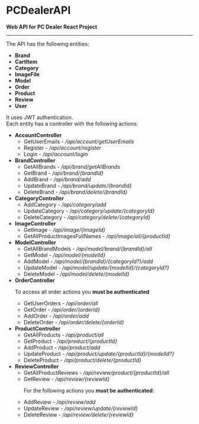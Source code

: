 # PCDealerAPI
<b>Web API for PC Dealer React Project</b><br/>
<hr/>
The API has the following entities:
<b>
    <ul>
        <li>Brand</li>
        <li>CartItem</li>
        <li>Category</li>
        <li>ImageFile</li>
        <li>Model</li>
        <li>Order</li>
        <li>Product</li>
        <li>Review</li>
        <li>User</li>
    </ul>
</b>
It uses JWT authentication.<br />
Each entity has a controller with the following actions:
<ul>
    <li>
        <b>AccountController</b>
        <ul>
            <li>GetUserEmails - <i>/api/account/getUserEmails</i></li>
            <li>Register - <i>/api/account/register</i></li>
            <li>Login - <i>/api/account/login</i></li>
        </ul>
    </li>
    <li>
        <b>BrandController</b>
        <ul>
            <li>GetAllBrands - <i>/api/brand/getAllBrands</i></li>
            <li>GetBrand - <i>/api/brand/{brandId}</i></li>
            <li>AddBrand - <i>/api/brand/add</i></li>
            <li>UpdateBrand - <i>/api/brand/update/{brandId}</i></li>
            <li>DeleteBrand - <i>/api/brand/delete/{brandId}</i></li>
        </ul>
    </li>
    <li>
        <b>CategoryController</b>
        <ul>
            <li>AddCategory - <i>/api/category/add</i></li>
            <li>UpdateCategory - <i>/api/category/update/{categoryId}</i></li>
            <li>DeleteCategory - <i>/api/category/delete/{categoryId}</i></li>
        </ul>
    </li>
        <li>
        <b>ImageController</b>
        <ul>
            <li>GetImage - <i>/api/image/{imageId}</i></li>
            <li>GetAllProductImagesFullNames - <i>/api/image/all/{productId}</i></li>
        </ul>
    </li>
    <li>
        <b>ModelController</b>
        <ul>
            <li>GetAllBrandModels - <i>/api/model/brand/{brandId}/all</i></li>
            <li>GetModel - <i>/api/model/{modelId}</i></li>
            <li>AddModel - <i>/api/model/{brandId}/{categoryId?}/add</i></li>
            <li>UpdateModel - <i>/api/model/update/{modelId}/{categoryId?}</i></li>
            <li>DeleteModel - <i>/api/model/delete/{modelId}</i></li>
        </ul>
    </li>
        <li>
        <b>OrderController</b>
        <p>To access all order actions you <b>must be authenticated</b></p>
        <ul>
            <li>GetUserOrders - <i>/api/order/all</i></li>
            <li>GetOrder - <i>/api/order/{orderId}</i></li>
            <li>AddOrder - <i>/api/order/add</i></li>
            <li>DeleteОrder - <i>/api/order/delete/{orderId}</i></li>
        </ul>
    </li>
    <li>
        <b>ProductController</b>
        <ul>
            <li>GetAllProducts - <i>/api/product/all</i></li>
            <li>GetProduct - <i>/api/product/{productId}</i></li>
            <li>AddProduct - <i>/api/product/add</i></li>
            <li>UpdateProduct - <i>/api/product/update/{productId}/{modelId?}</i></li>
            <li>DeleteProduct - <i>/api/product/delete/{productId}</i></li>
        </ul>
    </li>
        <li>
        <b>ReviewController</b>
        <ul>
            <li>GetAllProductReviews - <i>/api/review/product/{productId}/all</i></li>
            <li>GetReview - <i>/api/review/{reviewId}</i></li>
            <p></p>
            <p>For the following actions you <b>must be authenticated</b>:</p>
            <li>AddReview - <i>/api/review/add</i></li>
            <li>UpdateReview - <i>/api/review/update/{reviewId}</i></li>
            <li>DeleteReview - <i>/api/review/delete/{reviewId}</i></li>
        </ul>
    </li>
</ul>
